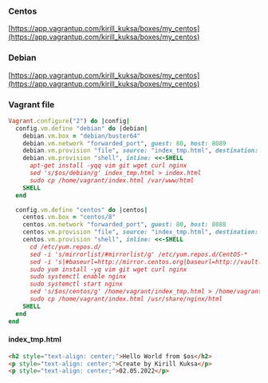 ### Centos
[https://app.vagrantup.com/kirill_kuksa/boxes/my_centos](https://app.vagrantup.com/kirill_kuksa/boxes/my_centos)

### Debian
[https://app.vagrantup.com/kirill_kuksa/boxes/my_centos](https://app.vagrantup.com/kirill_kuksa/boxes/my_centos)

### Vagrant file
``` ruby
Vagrant.configure("2") do |config|
  config.vm.define "debian" do |debian|
    debian.vm.box = "debian/buster64"
    debian.vm.network "forwarded_port", guest: 80, host: 8089
    debian.vm.provision "file", source: "index_tmp.html", destination: "~/"
    debian.vm.provision "shell", inline: <<-SHELL
      apt-get install -yqq vim git wget curl nginx
      sed 's/$os/debian/g' index_tmp.html > index.html 
      sudo cp /home/vagrant/index.html /var/www/html
    SHELL
  end

  config.vm.define "centos" do |centos|
    centos.vm.box = "centos/8"
    centos.vm.network "forwarded_port", guest: 80, host: 8088
    centos.vm.provision "file", source: "index_tmp.html", destination: "~/"
    centos.vm.provision "shell", inline: <<-SHELL
      cd /etc/yum.repos.d/
      sed -i 's/mirrorlist/#mirrorlist/g' /etc/yum.repos.d/CentOS-*
      sed -i 's|#baseurl=http://mirror.centos.org|baseurl=http://vault.centos.org|g' /etc/yum.repos.d/CentOS-*
      sudo yum install -yq vim git wget curl nginx
      sudo systemctl enable nginx
      sudo systemctl start nginx
      sed 's/$os/centos/g' /home/vagrant/index_tmp.html > /home/vagrant/index.html
      sudo cp /home/vagrant/index.html /usr/share/nginx/html
    SHELL
  end
end
```

#### index_tmp.html
``` html
<h2 style="text-align: center;">Hello World from $os</h2>
<p style="text-align: center;">Create by Kirill Kuksa</p>
<p style="text-align: center;">02.05.2022</p>
```